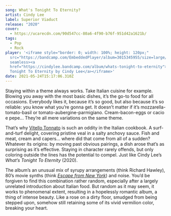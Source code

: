 ```yaml
---
song: What's Tonight To Eternity?
artist: Cindy Lee
label: Superior Viaduct
release: "2020"
cover:
  - https://ucarecdn.com/90d547cc-80a6-4f90-b76f-951d42a1621b/
tags:
  - Pop
  - Rock
player: '<iframe style="border: 0; width: 100%; height: 120px;"
  src="https://bandcamp.com/EmbeddedPlayer/album=3015345955/size=large/bgcol=ffffff/linkcol=333333/tracklist=false/artwork=small/track=1155878474/transparent=true/"
  seamless><a
  href="https://cindylee.bandcamp.com/album/whats-tonight-to-eternity">What&#39;s
  Tonight To Eternity by Cindy Lee</a></iframe>'
date: 2021-05-24T15:17:06.310Z
---
```

Staying within a theme always works. Take Italian cuisine for example. Blowing you away with the most basic dishes, it’s the go-to food for all occasions. Everybody likes it, because it’s so good, but also because it’s so reliable: you know what you’re gonna get. It doesn’t matter if it’s mozzarella-tomato-basil or tomato-aubergine-parmigiano. Cream-bacon-eggs or cacio e pepe... They’re all mere variations on the same theme. 

That’s why [Vitello Tonnato](https://www.greatitalianchefs.com/recipes/vitello-tonnato-recipe) is such an oddity in the Italian cookbook. A surf-and-turf delight, covering pristine veal in a salty anchovy sauce. Fish and meat, cream and capers… where did that come from all of a sudden? Whatever its origins: by moving past obvious pairings, a dish arose that’s as surprising as it’s effective. Staying in character rarely offends, but only coloring outside the lines has the potential to compel. Just like Cindy Lee’s *What’s Tonight To Eternity* (2020). 

The album’s an unusual mix of syrupy arrangements (think Richard Hawley), 80’s movie synths (think *[Escape from New York](https://www.youtube.com/watch?v=10OoccK7dIw)*) and noise. You’d be forgiven to find this combination rather random, especially after a largely unrelated introduction about Italian food. But random as it may seem, it works to phenomenal extent, resulting in a hopelessly romantic album, a thing of intense beauty. Like a rose on a dirty floor, smudged from being stepped upon, somehow still retaining some of its vivid vermilion color, breaking your heart.